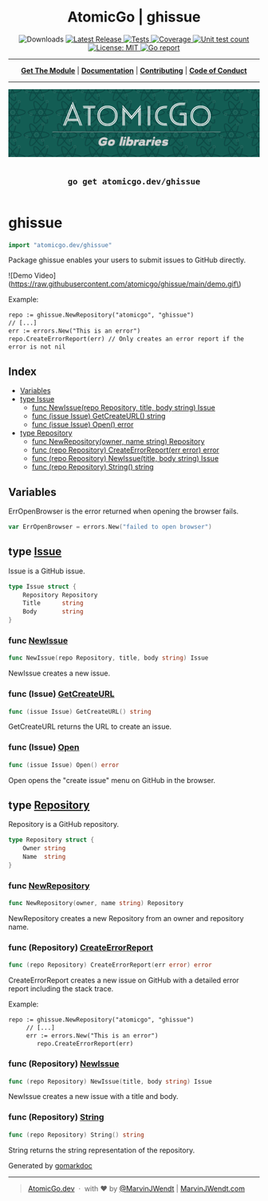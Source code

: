 <h1 align="center">AtomicGo | ghissue</h1>

<p align="center">
<img src="https://img.shields.io/endpoint?url=https://atomicgo.dev/api/shields/ghissue&style=flat-square" alt="Downloads">

<a href="https://github.com/atomicgo/ghissue/releases">
<img src="https://img.shields.io/github/v/release/atomicgo/ghissue?style=flat-square" alt="Latest Release">
</a>

<a href="https://codecov.io/gh/atomicgo/ghissue" target="_blank">
<img src="https://img.shields.io/github/workflow/status/atomicgo/ghissue/Go?label=tests&style=flat-square" alt="Tests">
</a>

<a href="https://codecov.io/gh/atomicgo/ghissue" target="_blank">
<img src="https://img.shields.io/codecov/c/gh/atomicgo/ghissue?color=magenta&logo=codecov&style=flat-square" alt="Coverage">
</a>

<a href="https://codecov.io/gh/atomicgo/ghissue">
<!-- unittestcount:start --><img src="https://img.shields.io/badge/Unit_Tests-0-magenta?style=flat-square" alt="Unit test count"><!-- unittestcount:end -->
</a>

<a href="https://opensource.org/licenses/MIT" target="_blank">
<img src="https://img.shields.io/badge/License-MIT-yellow.svg?style=flat-square" alt="License: MIT">
</a>
  
<a href="https://goreportcard.com/report/github.com/atomicgo/ghissue" target="_blank">
<img src="https://goreportcard.com/badge/github.com/atomicgo/ghissue?style=flat-square" alt="Go report">
</a>   

</p>

---

<p align="center">
<strong><a href="#install">Get The Module</a></strong>
|
<strong><a href="https://pkg.go.dev/atomicgo.dev/ghissue#section-documentation" target="_blank">Documentation</a></strong>
|
<strong><a href="https://github.com/atomicgo/atomicgo/blob/main/CONTRIBUTING.md" target="_blank">Contributing</a></strong>
|
<strong><a href="https://github.com/atomicgo/atomicgo/blob/main/CODE_OF_CONDUCT.md" target="_blank">Code of Conduct</a></strong>
</p>

---

<p align="center">
  <img src="https://raw.githubusercontent.com/atomicgo/atomicgo/main/assets/header.png" alt="AtomicGo">
</p>

<p align="center">
<table>
<tbody>
</tbody>
</table>
</p>
<h3  align="center"><pre>go get atomicgo.dev/ghissue</pre></h3>
<p align="center">
<table>
<tbody>
</tbody>
</table>
</p>

<!-- gomarkdoc:embed:start -->

<!-- Code generated by gomarkdoc. DO NOT EDIT -->

# ghissue

```go
import "atomicgo.dev/ghissue"
```

Package ghissue enables your users to submit issues to GitHub directly.

\!\[Demo Video\]\(https://raw.githubusercontent.com/atomicgo/ghissue/main/demo.gif\)

Example:

```
repo := ghissue.NewRepository("atomicgo", "ghissue")
// [...]
err := errors.New("This is an error")
repo.CreateErrorReport(err) // Only creates an error report if the error is not nil
```

## Index

- [Variables](<#variables>)
- [type Issue](<#type-issue>)
  - [func NewIssue(repo Repository, title, body string) Issue](<#func-newissue>)
  - [func (issue Issue) GetCreateURL() string](<#func-issue-getcreateurl>)
  - [func (issue Issue) Open() error](<#func-issue-open>)
- [type Repository](<#type-repository>)
  - [func NewRepository(owner, name string) Repository](<#func-newrepository>)
  - [func (repo Repository) CreateErrorReport(err error) error](<#func-repository-createerrorreport>)
  - [func (repo Repository) NewIssue(title, body string) Issue](<#func-repository-newissue>)
  - [func (repo Repository) String() string](<#func-repository-string>)


## Variables

ErrOpenBrowser is the error returned when opening the browser fails.

```go
var ErrOpenBrowser = errors.New("failed to open browser")
```

## type [Issue](<https://github.com/atomicgo/ghissue/blob/main/issue.go#L11-L15>)

Issue is a GitHub issue.

```go
type Issue struct {
    Repository Repository
    Title      string
    Body       string
}
```

### func [NewIssue](<https://github.com/atomicgo/ghissue/blob/main/issue.go#L18>)

```go
func NewIssue(repo Repository, title, body string) Issue
```

NewIssue creates a new issue.

### func \(Issue\) [GetCreateURL](<https://github.com/atomicgo/ghissue/blob/main/issue.go#L27>)

```go
func (issue Issue) GetCreateURL() string
```

GetCreateURL returns the URL to create an issue.

### func \(Issue\) [Open](<https://github.com/atomicgo/ghissue/blob/main/issue.go#L32>)

```go
func (issue Issue) Open() error
```

Open opens the "create issue" menu on GitHub in the browser.

## type [Repository](<https://github.com/atomicgo/ghissue/blob/main/repository.go#L10-L13>)

Repository is a GitHub repository.

```go
type Repository struct {
    Owner string
    Name  string
}
```

### func [NewRepository](<https://github.com/atomicgo/ghissue/blob/main/repository.go#L16>)

```go
func NewRepository(owner, name string) Repository
```

NewRepository creates a new Repository from an owner and repository name.

### func \(Repository\) [CreateErrorReport](<https://github.com/atomicgo/ghissue/blob/main/repository.go#L41>)

```go
func (repo Repository) CreateErrorReport(err error) error
```

CreateErrorReport creates a new issue on GitHub with a detailed error report including the stack trace.

Example:

```
repo := ghissue.NewRepository("atomicgo", "ghissue")
     // [...]
     err := errors.New("This is an error")
		repo.CreateErrorReport(err)
```

### func \(Repository\) [NewIssue](<https://github.com/atomicgo/ghissue/blob/main/repository.go#L29>)

```go
func (repo Repository) NewIssue(title, body string) Issue
```

NewIssue creates a new issue with a title and body.

### func \(Repository\) [String](<https://github.com/atomicgo/ghissue/blob/main/repository.go#L24>)

```go
func (repo Repository) String() string
```

String returns the string representation of the repository.



Generated by [gomarkdoc](<https://github.com/princjef/gomarkdoc>)


<!-- gomarkdoc:embed:end -->

---

> [AtomicGo.dev](https://atomicgo.dev) &nbsp;&middot;&nbsp;
> with ❤️ by [@MarvinJWendt](https://github.com/MarvinJWendt) |
> [MarvinJWendt.com](https://marvinjwendt.com)
